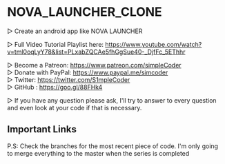 # NOVA_LAUNCHER_CLONE

▷ Create an android app like NOVA LAUNCHER

▷ Full Video Tutorial Playlist here: https://www.youtube.com/watch?v=tml0oqLyY78&list=PLxabZQCAe5fhGgSue40-_DjfFc_5EThhr <br />

▷ Become a Patreon: https://www.patreon.com/simpleCoder<br />
▷ Donate with PayPal: https://www.paypal.me/simcoder<br />
▷ Twitter: https://twitter.com/S1mpleCoder<br />
▷ GitHub : https://goo.gl/88FHk4<br />

▷ If you have any question please ask, I'll try to answer to every question and even look at your code if that is necessary.


**Important Links**
----

P.S: Check the branches for the most recent piece of code. I'm only going to merge everything to the master when the series is completed

